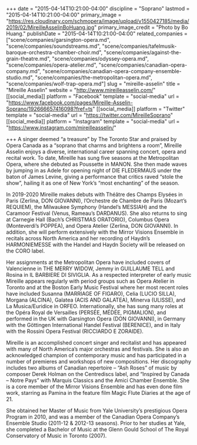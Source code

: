 +++
date = "2015-04-14T10:21:00-04:00"
discipline = "Soprano"
lastmod = "2015-04-14T10:21:00-04:00"
primary_image = "https://res.cloudinary.com/schmopera/image/upload/v1550427185/media/2019/02/MireilleAsselinBoHuang.jpg"
primary_image_credit = "Photo by Bo Huang."
publishDate = "2015-04-14T10:21:00-04:00"
related_companies = ["scene/companies/garsington-opera.md", "scene/companies/soundstreams.md", "scene/companies/tafelmusik-baroque-orchestra-chamber-choir.md", "scene/companies/against-the-grain-theatre.md", "scene/companies/odyssey-opera.md", "scene/companies/opera-atelier.md", "scene/companies/canadian-opera-company.md", "scene/companies/canadian-opera-company-ensemble-studio.md", "scene/companies/the-metropolitan-opera.md", "scene/companies/wolf-trap-opera.md"]
slug = "mireille-asselin"
title = "Mireille Asselin"
website = "http://www.mireilleasselin.com/"
[[social_media]]
platform = "Facebook"
template = "social-media"
url = "https://www.facebook.com/pages/Mireille-Asselin-Soprano/192666657416098?fref=ts"
[[social_media]]
platform = "Twitter"
template = "social-media"
url = "https://twitter.com/MireilleSoprano"
[[social_media]]
platform = "Instagram"
template = "social-media"
url = "https://www.instagram.com/mireilleasselin/"

+++
A singer deemed “a treasure” by The Toronto Star and praised by Opera Canada as a “soprano that charms and brightens a room”, Mireille Asselin enjoys a diverse, international career spanning concert, opera and recital work. To date, Mireille has sung five seasons at the Metropolitan Opera, where she debuted as Poussette in MANON. She then made waves by jumping in as Adele for opening night of DIE FLEDERMAUS under the baton of James Levine, giving a performance that critics raved “stole the show”, hailing it as one of New York’s “most enchanting” of the season.

In 2019-2020 Mireille makes debuts with Théâtre des Champs Elysées in Paris (Zerlina, DON GIOVANNI), l’Orchestre de Chambre de Paris (Mozart’s REQUIEM), the Milwaukee Symphony (Handel’s MESSIAH) and the Caramoor Festival (Venus, Rameau’s DARDANUS). She also returns to sing at Carnegie Hall (Bach’s CHRISTMAS ORATORIO), Columbus Opera (Monteverdi’s POPPEA), and Opera Atelier (Zerlina, DON GIOVANNI). In addition, she will perform extensively with the Mirror Visions Ensemble in recitals across North America and her recording of Haydn’s HARMONIEMESSE with the Handel and Haydn Society will be released on the CORO label.

Her assignments at the Metropolitan Opera have included covers of Valencienne in THE MERRY WIDOW, Jemmy in GUILLAUME TELL and Rosina in IL BARBIERE DI SIVIGLIA. As a respected interpreter of early music Mireille appears regularly with period groups such as Opera Atelier in Toronto and at the Boston Early Music Festival where her most recent roles have included Susanna (MARRIAGE OF FIGARO), Celia (LUCIO SILLA), Morgana (ALCINA), Galatea (ACIS AND GALATEA), Minerva (ULISSE), and La Musica/Euridice in ORFEO. Internationally, she has sung many roles at the Opéra Royal de Versailles (PERSÉE, MÉDÉE, PIGMALION), and performed in the UK with Garsington Opera (DON GIOVANNI), in Germany with the Göttingen International Handel Festival (BERENICE), and in Italy with the Rossini Opera Festival (RICCIARDO E ZORAIDE).

Mireille is an accomplished concert singer and recitalist and has appeared with many of North America’s major orchestras and festivals. She is also an acknowledged champion of contemporary music and has participated in a number of premieres and workshops of new compositions. Her discography includes two albums of Canadian repertoire – “Ash Roses” of music by composer Derek Holman on the Centrediscs label, and “Inspired by Canada – Notre Pays” with Marquis Classics and the Amici Chamber Ensemble. She is a core member of the Mirror Visions Ensemble and has even done film work, starring as Pamina in the feature film Magic Flute Diaries at the age of 21.

She obtained her Master of Music from Yale University’s prestigious Opera Program in 2010, and was a member of the Canadian Opera Company’s Ensemble Studio (2011-12 & 2012-13 seasons). Prior to her studies at Yale, she completed a Bachelor of Music at the Glenn Gould School of The Royal Conservatory of Music in Toronto (2007).